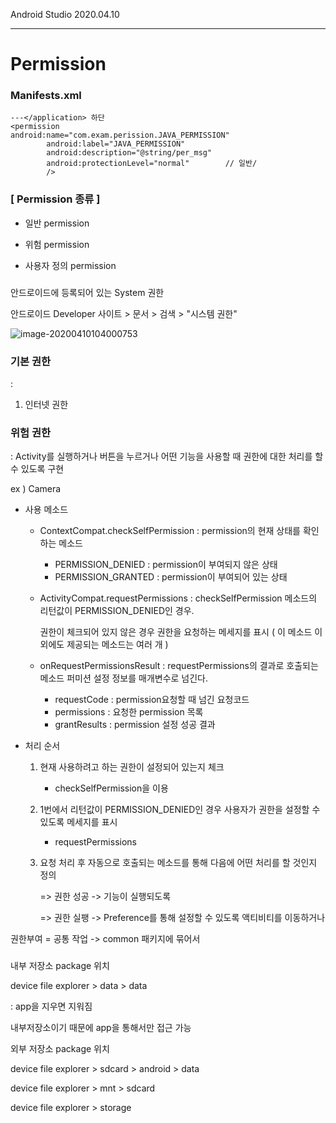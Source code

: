 Android Studio																				2020.04.10

---

# Permission

### Manifests.xml

```xaml
---</application> 하단
<permission 				android:name="com.exam.perission.JAVA_PERMISSION"
        android:label="JAVA_PERMISSION"
        android:description="@string/per_msg"
        android:protectionLevel="normal"		// 일반/
        />

```



### [ Permission 종류 ]

* 일반 permission

* 위험 permission

* 사용자 정의 permission



### 



안드로이드에 등록되어 있는 System 권한

안드로이드 Developer 사이트 > 문서 > 검색 > "시스템 권한"

![image-20200410104000753](C:\Users\student\AppData\Roaming\Typora\typora-user-images\image-20200410104000753.png)

### 기본 권한

: 

1. 인터넷 권한



### 위험 권한

: Activity를 실행하거나 버튼을 누르거나 어떤 기능을 사용할 때 권한에 대한 처리를 할 수 있도록 구현

ex ) Camera

* 사용 메소드

  * ContextCompat.checkSelfPermission : permission의 현재 상태를 확인하는 메소드

    * PERMISSION_DENIED : permission이 부여되지 않은 상태
    * PERMISSION_GRANTED : permission이 부여되어 있는 상태

    

  * ActivityCompat.requestPermissions : checkSelfPermission 메소드의 리턴값이 PERMISSION_DENIED인 경우.

    권한이 체크되어 있지 않은 경우 권한을 요청하는 메세지를 표시 ( 이 메소드 이외에도 제공되는 메소드는 여러 개 )

    
    
  * onRequestPermissionsResult : requestPermissions의 결과로 호출되는 메소드 퍼미션 설정 정보를 매개변수로 넘긴다.
    
    * requestCode : permission요청할 때 넘긴 요청코드
    * permissions : 요청한 permission 목록
    * grantResults : permission 설정 성공 결과
    
    
    
    

 * 처리 순서

   1. 현재 사용하려고 하는 권한이 설정되어 있는지 체크
      
      - checkSelfPermission을 이용
      
   2. 1번에서 리턴값이 PERMISSION_DENIED인 경우 사용자가 권한을 설정할 수 있도록 메세지를 표시
      
      * requestPermissions
      
   3. 요청 처리 후 자동으로 호출되는 메소드를 통해 다음에 어떤 처리를 할 것인지 정의

      => 권한 성공 -> 기능이 실행되도록

      => 권한 실팽 -> Preference를 통해 설정할 수 있도록 액티비티를 이동하거나 

  



권한부여 = 공통 작업 -> common 패키지에 묶어서







###

내부 저장소 package 위치 

device file explorer > data > data 

: app을 지우면 지워짐

내부저장소이기 때문에 app을 통해서만 접근 가능



외부 저장소 package 위치

device file explorer > sdcard > android > data

device file explorer > mnt > sdcard

device file explorer > storage